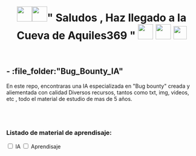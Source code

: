 <h1 align="center"><img height="40" src="https://github.com/7oSkaaa/7oSkaaa/blob/main/Images/about_me.gif?raw=true"><img height="40" src="https://emoji.gg/assets/emoji/7333-parrotdance.gif">" Saludos , Haz llegado a la Cueva de Aquiles369 " <img height="40" src="https://emoji.gg/assets/emoji/7333-parrotdance.gif"> <img height="40" src="https://github.com/7oSkaaa/7oSkaaa/blob/main/Images/about_me.gif?raw=true"> <img height="35" src="https://user-images.githubusercontent.com/73097560/115834477-dbab4500-a447-11eb-908a-139a6edaec5c.gif"> </h1></p><br>

<h2>
- :file_folder:"Bug_Bounty_IA"
</h2>
<p>  
En este repo, encontraras una IA especializada en "Bug bounty" creada y aliementada con calidad Diversos  recursos, tantos como txt, img, videos, etc , todo el material de estudio de mas de 5 años.
</p>  
<br>

<br>


<h3> Listado de material de aprendisaje: </h3>
<form>
     <label>
          <input type="checkbox" name="languages" value=Listado_Aprendisaje>  
          IA
     </label>    
   <label>
          <input type="checkbox" name="aprendisaje" value=Aprendisaje>  
          Aprendisaje
     </label>  
</form>


  
